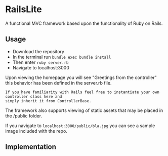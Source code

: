# RailsLite

A functional MVC framework based upon the functionality of Ruby on Rails. 

## Usage

* Download the repository
* In the terminal run `bundle exec bundle install`
* Then enter `ruby server.rb`
* Navigate to localhost:3000

Upon viewing the homepage you will see "Greetings from the controller" this behavior has been defined in the server.rb file.
	
	If you have familiarity with Rails feel free to instantiate your own controller class here and 
	simply inherit it from ControllerBase. 

The framework also supports viewing of static assets that may be placed in the /public folder. 

If you navigate to `localhost:3000/public/bla.jpg` you can see a sample image included with the repo.

## Implementation


